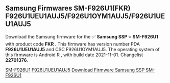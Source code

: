 <h2>Samsung Firmwares SM-F926U1(FKR) F926U1UEU1AUJ5/F926U1OYM1AUJ5/F926U1UEU1AUJ5</h2>
Download the Samsung firmware for the ✅ <strong>Samsung SSP </strong> ⭐ <strong>SM-F926U1</strong> with product code <strong>FKR</strong> . This firmware has version number PDA <strong>F926U1UEU1AUJ5</strong> and CSC F926U1OYM1AUJ5. The operating system of this firmware is Android R , with build date 2021-11-01. Changelist <strong>22701376</strong>.


[SM-F926U1](https://samfirm.shop/samsung/model/SM-F926U1)
[F926U1UEU1AUJ5](https://samfirm.shop/samsung/pda/F926U1UEU1AUJ5)
[Download Firmware Samsung SSP SM-F926U1](https://samfirm.shop/samsung/firmware/470196)
